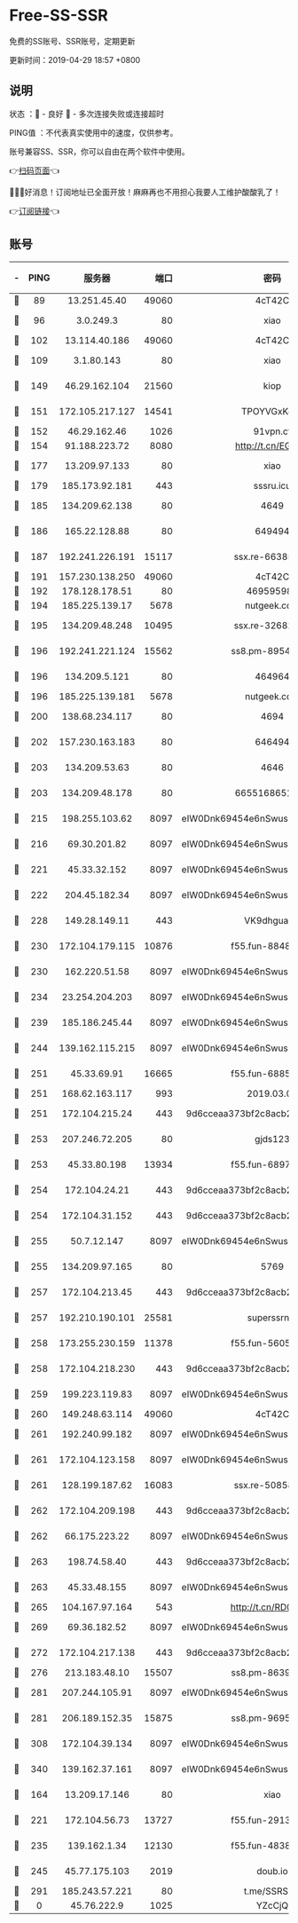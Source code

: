 # Free-SS-SSR

免费的SS账号、SSR账号，定期更新

更新时间：2019-04-29 18:57 +0800

## 说明

状态     ：🙂 - 良好 🙁 - 多次连接失败或连接超时

PING值   ：不代表真实使用中的速度，仅供参考。

账号兼容SS、SSR，你可以自由在两个软件中使用。

👉[扫码页面](https://liesauer.github.io/Free-SS-SSR/)👈

🎉🎉🎉好消息！订阅地址已全面开放！麻麻再也不用担心我要人工维护酸酸乳了！

👉[订阅链接](https://www.liesauer.net/yogurt/subscribe?ACCESS_TOKEN=DAYxR3mMaZAsaqUb)👈

## 账号

|-|PING|服务器|端口|密码|加密方式|区域|
|:----:|:----:|:-----:|-----:|:----:|:----:|:----:|
|🙂|89|13.251.45.40|49060|4cT42C|chacha20|SG|
|🙂|96|3.0.249.3|80|xiao|aes-128-ctr|SG|
|🙂|102|13.114.40.186|49060|4cT42C|chacha20|JP|
|🙂|109|3.1.80.143|80|xiao|aes-128-ctr|SG|
|🙂|149|46.29.162.104|21560|kiop|aes-128-ctr|RU|
|🙂|151|172.105.217.127|14541|TPOYVGxKglpi|aes-256-cfb|JP|
|🙂|152|46.29.162.46|1026|91vpn.cf|rc4-md5|RU|
|🙂|154|91.188.223.72|8080|http://t.cn/EGJIyrl|rc4-md5|RU|
|🙂|177|13.209.97.133|80|xiao|aes-128-ctr|KR|
|🙂|179|185.173.92.181|443|sssru.icu|rc4-md5|RU|
|🙂|185|134.209.62.138|80|4649|aes-256-cfb|US|
|🙂|186|165.22.128.88|80|649494|aes-256-cfb|US|
|🙂|187|192.241.226.191|15117|ssx.re-66385437|aes-256-cfb|US|
|🙂|191|157.230.138.250|49060|4cT42C|chacha20|US|
|🙂|192|178.128.178.51|80|469595985|chacha20|US|
|🙂|194|185.225.139.17|5678|nutgeek.com|rc4-md5|US|
|🙂|195|134.209.48.248|10495|ssx.re-32682500|aes-256-cfb|US|
|🙂|196|192.241.221.124|15562|ss8.pm-89540079|aes-256-cfb|US|
|🙂|196|134.209.5.121|80|464964|aes-256-cfb|US|
|🙂|196|185.225.139.181|5678|nutgeek.com|rc4-md5|US|
|🙂|200|138.68.234.117|80|4694|aes-256-cfb|US|
|🙂|202|157.230.163.183|80|646494|aes-256-cfb|US|
|🙂|203|134.209.53.63|80|4646|aes-256-cfb|US|
|🙂|203|134.209.48.178|80|6655168651651|aes-256-cfb|US|
|🙂|215|198.255.103.62|8097|eIW0Dnk69454e6nSwuspv9DmS201tQ0D|aes-256-cfb|US|
|🙂|216|69.30.201.82|8097|eIW0Dnk69454e6nSwuspv9DmS201tQ0D|aes-256-cfb|US|
|🙂|221|45.33.32.152|8097|eIW0Dnk69454e6nSwuspv9DmS201tQ0D|aes-256-cfb|US|
|🙂|222|204.45.182.34|8097|eIW0Dnk69454e6nSwuspv9DmS201tQ0D|aes-256-cfb|US|
|🙂|228|149.28.149.11|443|VK9dhgualsL|aes-256-cfb|SG|
|🙂|230|172.104.179.115|10876|f55.fun-88481196|aes-256-cfb|SG|
|🙂|230|162.220.51.58|8097|eIW0Dnk69454e6nSwuspv9DmS201tQ0D|aes-256-cfb|US|
|🙂|234|23.254.204.203|8097|eIW0Dnk69454e6nSwuspv9DmS201tQ0D|aes-256-cfb|US|
|🙂|239|185.186.245.44|8097|eIW0Dnk69454e6nSwuspv9DmS201tQ0D|aes-256-cfb|NL|
|🙂|244|139.162.115.215|8097|eIW0Dnk69454e6nSwuspv9DmS201tQ0D|aes-256-cfb|JP|
|🙂|251|45.33.69.91|16665|f55.fun-68851329|aes-256-cfb|US|
|🙂|251|168.62.163.117|993|2019.03.07|rc4-md5|US|
|🙂|251|172.104.215.24|443|9d6cceaa373bf2c8acb22e60b6a58be6|aes-256-cfb|US|
|🙂|253|207.246.72.205|80|gjds123|aes-256-cfb|US|
|🙂|253|45.33.80.198|13934|f55.fun-68974310|aes-256-cfb|US|
|🙂|254|172.104.24.21|443|9d6cceaa373bf2c8acb22e60b6a58be6|aes-256-cfb|US|
|🙂|254|172.104.31.152|443|9d6cceaa373bf2c8acb22e60b6a58be6|aes-256-cfb|US|
|🙂|255|50.7.12.147|8097|eIW0Dnk69454e6nSwuspv9DmS201tQ0D|aes-256-cfb|US|
|🙂|255|134.209.97.165|80|5769|aes-256-cfb|SG|
|🙂|257|172.104.213.45|443|9d6cceaa373bf2c8acb22e60b6a58be6|aes-256-cfb|US|
|🙂|257|192.210.190.101|25581|superssrnet|aes-256-cfb|US|
|🙂|258|173.255.230.159|11378|f55.fun-56053146|aes-256-cfb|US|
|🙂|258|172.104.218.230|443|9d6cceaa373bf2c8acb22e60b6a58be6|aes-256-cfb|US|
|🙂|259|199.223.119.83|8097|eIW0Dnk69454e6nSwuspv9DmS201tQ0D|aes-256-cfb|US|
|🙂|260|149.248.63.114|49060|4cT42C|chacha20|CA|
|🙂|261|192.240.99.182|8097|eIW0Dnk69454e6nSwuspv9DmS201tQ0D|aes-256-cfb|US|
|🙂|261|172.104.123.158|8097|eIW0Dnk69454e6nSwuspv9DmS201tQ0D|aes-256-cfb|JP|
|🙂|261|128.199.187.62|16083|ssx.re-50858444|aes-256-cfb|SG|
|🙂|262|172.104.209.198|443|9d6cceaa373bf2c8acb22e60b6a58be6|aes-256-cfb|US|
|🙂|262|66.175.223.22|8097|eIW0Dnk69454e6nSwuspv9DmS201tQ0D|aes-256-cfb|US|
|🙂|263|198.74.58.40|443|9d6cceaa373bf2c8acb22e60b6a58be6|aes-256-cfb|US|
|🙂|263|45.33.48.155|8097|eIW0Dnk69454e6nSwuspv9DmS201tQ0D|aes-256-cfb|US|
|🙂|265|104.167.97.164|543|http://t.cn/RD0D7sx|rc4-md5|CA|
|🙂|269|69.36.182.52|8097|eIW0Dnk69454e6nSwuspv9DmS201tQ0D|aes-256-cfb|US|
|🙂|272|172.104.217.138|443|9d6cceaa373bf2c8acb22e60b6a58be6|aes-256-cfb|US|
|🙂|276|213.183.48.10|15507|ss8.pm-86393768|rc4-md5|RU|
|🙂|281|207.244.105.91|8097|eIW0Dnk69454e6nSwuspv9DmS201tQ0D|aes-256-cfb|US|
|🙂|281|206.189.152.35|15875|ss8.pm-96954757|aes-256-cfb|SG|
|🙂|308|172.104.39.134|8097|eIW0Dnk69454e6nSwuspv9DmS201tQ0D|aes-256-cfb|SG|
|🙂|340|139.162.37.161|8097|eIW0Dnk69454e6nSwuspv9DmS201tQ0D|aes-256-cfb|SG|
|🙂|164|13.209.17.146|80|xiao|aes-128-ctr|KR|
|🙂|221|172.104.56.73|13727|f55.fun-29132063|aes-256-cfb|SG|
|🙂|235|139.162.1.34|12130|f55.fun-48384115|aes-256-cfb|SG|
|🙂|245|45.77.175.103|2019|doub.io|aes-128-ctr|SG|
|🙂|291|185.243.57.221|80|t.me/SSRSUB|rc4-md5|US|
|🙁|0|45.76.222.9|1025|YZcCjQ|rc4-md5|JP|
